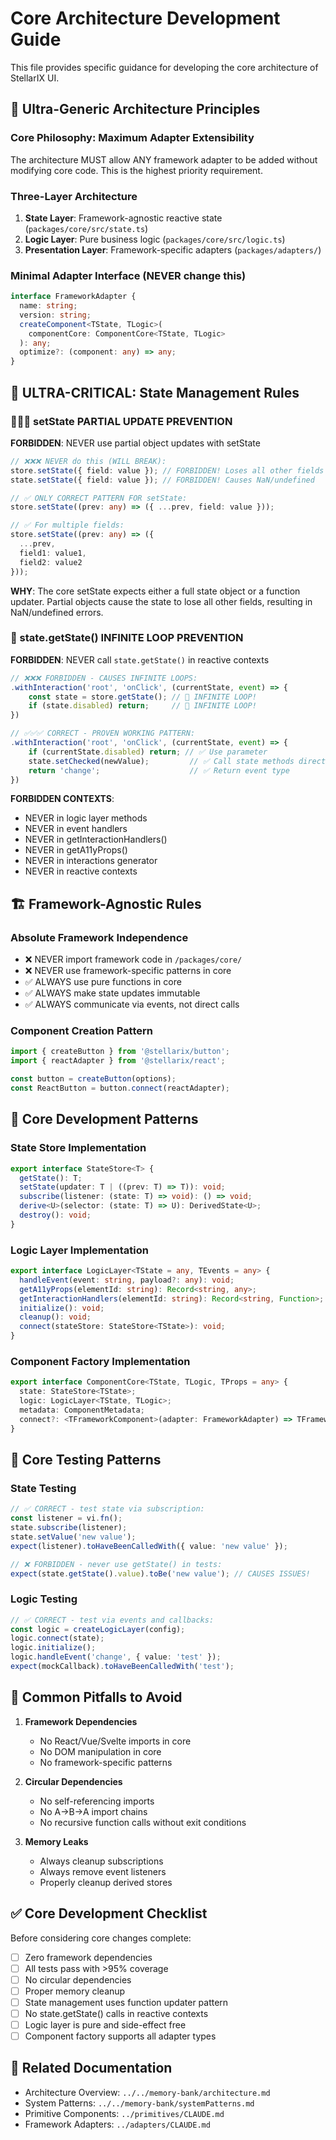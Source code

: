 # Core Architecture Development Guide

This file provides specific guidance for developing the core architecture of StellarIX UI.

## 🎯 Ultra-Generic Architecture Principles

### Core Philosophy: Maximum Adapter Extensibility
The architecture MUST allow ANY framework adapter to be added without modifying core code. This is the highest priority requirement.

### Three-Layer Architecture
1. **State Layer**: Framework-agnostic reactive state (`packages/core/src/state.ts`)
2. **Logic Layer**: Pure business logic (`packages/core/src/logic.ts`) 
3. **Presentation Layer**: Framework-specific adapters (`packages/adapters/`)

### Minimal Adapter Interface (NEVER change this)
```typescript
interface FrameworkAdapter {
  name: string;
  version: string;
  createComponent<TState, TLogic>(
    componentCore: ComponentCore<TState, TLogic>
  ): any;
  optimize?: (component: any) => any;
}
```

## 🚨 ULTRA-CRITICAL: State Management Rules

### 🚨🚨🚨 setState PARTIAL UPDATE PREVENTION

**FORBIDDEN**: NEVER use partial object updates with setState
```typescript
// ❌❌❌ NEVER do this (WILL BREAK):
store.setState({ field: value }); // FORBIDDEN! Loses all other fields
state.setState({ field: value }); // FORBIDDEN! Causes NaN/undefined

// ✅ ONLY CORRECT PATTERN FOR setState:
store.setState((prev: any) => ({ ...prev, field: value }));

// ✅ For multiple fields:
store.setState((prev: any) => ({ 
  ...prev, 
  field1: value1,
  field2: value2 
}));
```

**WHY**: The core setState expects either a full state object or a function updater. Partial objects cause the state to lose all other fields, resulting in NaN/undefined errors.

### 🚨 state.getState() INFINITE LOOP PREVENTION

**FORBIDDEN**: NEVER call `state.getState()` in reactive contexts
```typescript
// ❌❌❌ FORBIDDEN - CAUSES INFINITE LOOPS:
.withInteraction('root', 'onClick', (currentState, event) => {
    const state = store.getState(); // 🚨 INFINITE LOOP!
    if (state.disabled) return;     // 🚨 INFINITE LOOP!
})

// ✅✅✅ CORRECT - PROVEN WORKING PATTERN:
.withInteraction('root', 'onClick', (currentState, event) => {
    if (currentState.disabled) return; // ✅ Use parameter
    state.setChecked(newValue);         // ✅ Call state methods directly
    return 'change';                    // ✅ Return event type
})
```

**FORBIDDEN CONTEXTS**:
- NEVER in logic layer methods
- NEVER in event handlers
- NEVER in getInteractionHandlers()
- NEVER in getA11yProps()
- NEVER in interactions generator
- NEVER in reactive contexts

## 🏗️ Framework-Agnostic Rules

### Absolute Framework Independence
- ❌ NEVER import framework code in `/packages/core/`
- ❌ NEVER use framework-specific patterns in core
- ✅ ALWAYS use pure functions in core
- ✅ ALWAYS make state updates immutable
- ✅ ALWAYS communicate via events, not direct calls

### Component Creation Pattern
```typescript
import { createButton } from '@stellarix/button';
import { reactAdapter } from '@stellarix/react';

const button = createButton(options);
const ReactButton = button.connect(reactAdapter);
```

## 🔧 Core Development Patterns

### State Store Implementation
```typescript
export interface StateStore<T> {
  getState(): T;
  setState(updater: T | ((prev: T) => T)): void;
  subscribe(listener: (state: T) => void): () => void;
  derive<U>(selector: (state: T) => U): DerivedState<U>;
  destroy(): void;
}
```

### Logic Layer Implementation
```typescript
export interface LogicLayer<TState = any, TEvents = any> {
  handleEvent(event: string, payload?: any): void;
  getA11yProps(elementId: string): Record<string, any>;
  getInteractionHandlers(elementId: string): Record<string, Function>;
  initialize(): void;
  cleanup(): void;
  connect(stateStore: StateStore<TState>): void;
}
```

### Component Factory Implementation
```typescript
export interface ComponentCore<TState, TLogic, TProps = any> {
  state: StateStore<TState>;
  logic: LogicLayer<TState, TLogic>;
  metadata: ComponentMetadata;
  connect?: <TFrameworkComponent>(adapter: FrameworkAdapter) => TFrameworkComponent;
}
```

## 🧪 Core Testing Patterns

### State Testing
```typescript
// ✅ CORRECT - test state via subscription:
const listener = vi.fn();
state.subscribe(listener);
state.setValue('new value');
expect(listener).toHaveBeenCalledWith({ value: 'new value' });

// ❌ FORBIDDEN - never use getState() in tests:
expect(state.getState().value).toBe('new value'); // CAUSES ISSUES!
```

### Logic Testing
```typescript
// ✅ CORRECT - test via events and callbacks:
const logic = createLogicLayer(config);
logic.connect(state);
logic.initialize();
logic.handleEvent('change', { value: 'test' });
expect(mockCallback).toHaveBeenCalledWith('test');
```

## 🚫 Common Pitfalls to Avoid

1. **Framework Dependencies**
   - No React/Vue/Svelte imports in core
   - No DOM manipulation in core
   - No framework-specific patterns

2. **Circular Dependencies**
   - No self-referencing imports
   - No A→B→A import chains
   - No recursive function calls without exit conditions

3. **Memory Leaks**
   - Always cleanup subscriptions
   - Always remove event listeners
   - Properly cleanup derived stores

## ✅ Core Development Checklist

Before considering core changes complete:

- [ ] Zero framework dependencies
- [ ] All tests pass with >95% coverage
- [ ] No circular dependencies
- [ ] Proper memory cleanup
- [ ] State management uses function updater pattern
- [ ] No state.getState() calls in reactive contexts
- [ ] Logic layer is pure and side-effect free
- [ ] Component factory supports all adapter types

## 🔗 Related Documentation

- Architecture Overview: `../../memory-bank/architecture.md`
- System Patterns: `../../memory-bank/systemPatterns.md`
- Primitive Components: `../primitives/CLAUDE.md`
- Framework Adapters: `../adapters/CLAUDE.md`